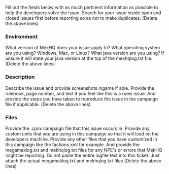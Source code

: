 Fill out the fields below with as much pertinent information as possible to help the developers solve the issue.
Search for your issue inside open and closed issues first before reporting so as not to make duplicates.
(Delete the above lines)

### Environment
What version of MekHQ does your issue apply to?
What operating system are you using?  Windows, Mac, or Linux?
What java version are you using?  If unsure it will state your java version at the top of the mekhqlog.txt file.
(Delete the above lines)

### Description
Describe the issue and provide screenshots ingame if able.
Provide the rulebook, page number, and text if you feel like this is a rules issue.
And provide the steps you have taken to reproduce the issue in the campaign file if applicable.
(Delete the above lines)

### Files
Provide the .cpnx campaign file that this issue occurs in.
Provide any custom units that you are using in this campaign so that it will load on the developers machine.
Provide any other files that you have customized in this campaign like the factions.xml for example.
And provide the megameklog.txt and mekhqlog.txt files for any NPE's or errors that MekHQ might be reporting.
Do not paste the entire logfile text into this ticket. Just attach the actual megameklog.txt and mekhqlog.txt files
(Delete the above lines)
